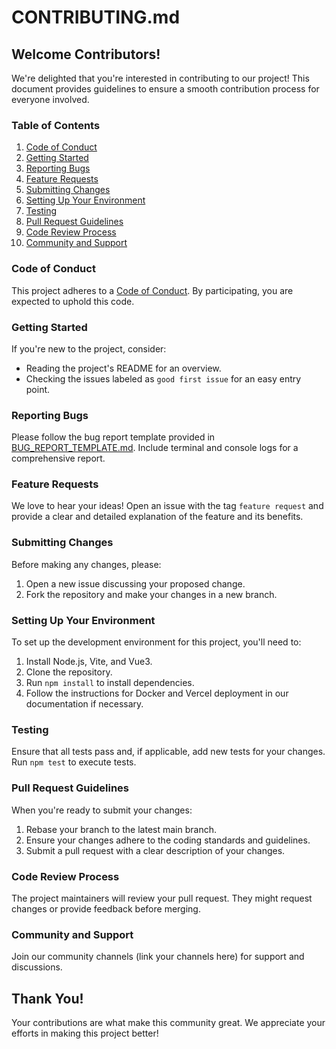 # CONTRIBUTING.md

## Welcome Contributors!

We're delighted that you're interested in contributing to our project! This document provides guidelines to ensure a smooth contribution process for everyone involved.

### Table of Contents
1. [Code of Conduct](#code-of-conduct)
2. [Getting Started](#getting-started)
3. [Reporting Bugs](#reporting-bugs)
4. [Feature Requests](#feature-requests)
5. [Submitting Changes](#submitting-changes)
6. [Setting Up Your Environment](#setting-up-your-environment)
7. [Testing](#testing)
8. [Pull Request Guidelines](#pull-request-guidelines)
9. [Code Review Process](#code-review-process)
10. [Community and Support](#community-and-support)

### Code of Conduct
This project adheres to a [Code of Conduct](CODE_OF_CONDUCT.md). By participating, you are expected to uphold this code.

### Getting Started
If you're new to the project, consider:
- Reading the project's README for an overview.
- Checking the issues labeled as `good first issue` for an easy entry point.

### Reporting Bugs
Please follow the bug report template provided in [BUG_REPORT_TEMPLATE.md](BUG_REPORT_TEMPLATE.md). Include terminal and console logs for a comprehensive report.

### Feature Requests
We love to hear your ideas! Open an issue with the tag `feature request` and provide a clear and detailed explanation of the feature and its benefits.

### Submitting Changes
Before making any changes, please:
1. Open a new issue discussing your proposed change.
2. Fork the repository and make your changes in a new branch.

### Setting Up Your Environment
To set up the development environment for this project, you'll need to:
1. Install Node.js, Vite, and Vue3.
2. Clone the repository.
3. Run `npm install` to install dependencies.
4. Follow the instructions for Docker and Vercel deployment in our documentation if necessary.

### Testing
Ensure that all tests pass and, if applicable, add new tests for your changes. Run `npm test` to execute tests.

### Pull Request Guidelines
When you're ready to submit your changes:
1. Rebase your branch to the latest main branch.
2. Ensure your changes adhere to the coding standards and guidelines.
3. Submit a pull request with a clear description of your changes.

### Code Review Process
The project maintainers will review your pull request. They might request changes or provide feedback before merging.

### Community and Support
Join our community channels (link your channels here) for support and discussions.

## Thank You!
Your contributions are what make this community great. We appreciate your efforts in making this project better!
